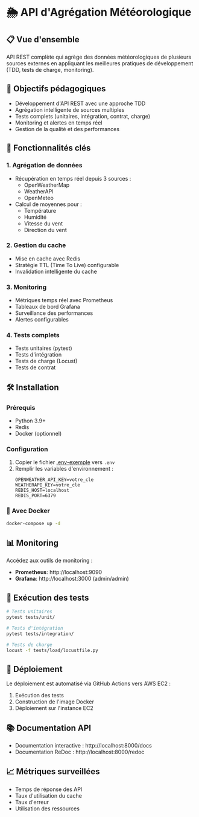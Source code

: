 # 🌦️ API d'Agrégation Météorologique

## 📋 Vue d'ensemble
API REST complète qui agrège des données météorologiques de plusieurs sources externes en appliquant les meilleures pratiques de développement (TDD, tests de charge, monitoring).

## 🎯 Objectifs pédagogiques
- Développement d'API REST avec une approche TDD
- Agrégation intelligente de sources multiples
- Tests complets (unitaires, intégration, contrat, charge)
- Monitoring et alertes en temps réel
- Gestion de la qualité et des performances

## 🚀 Fonctionnalités clés

### 1. Agrégation de données
- Récupération en temps réel depuis 3 sources :
  - OpenWeatherMap
  - WeatherAPI
  - OpenMeteo
- Calcul de moyennes pour :
  - Température
  - Humidité
  - Vitesse du vent
  - Direction du vent

### 2. Gestion du cache
- Mise en cache avec Redis
- Stratégie TTL (Time To Live) configurable
- Invalidation intelligente du cache

### 3. Monitoring
- Métriques temps réel avec Prometheus
- Tableaux de bord Grafana
- Surveillance des performances
- Alertes configurables

### 4. Tests complets
- Tests unitaires (pytest)
- Tests d'intégration
- Tests de charge (Locust)
- Tests de contrat

## 🛠️ Installation

### Prérequis
- Python 3.9+
- Redis
- Docker (optionnel)

### Configuration
1. Copier le fichier [.env-exemple](cci:7://file:///c:/Users/bousm/Downloads/Projet-Final-Test/.env-exemple:0:0-0:0) vers `.env`
2. Remplir les variables d'environnement :
   ```env
   OPENWEATHER_API_KEY=votre_cle
   WEATHERAPI_KEY=votre_cle
   REDIS_HOST=localhost
   REDIS_PORT=6379

### 🐳 Avec Docker
```bash
docker-compose up -d
```

## 📊 Monitoring
Accédez aux outils de monitoring :

- **Prometheus**: http://localhost:9090
- **Grafana**: http://localhost:3000 (admin/admin)

## 🧪 Exécution des tests
```bash
# Tests unitaires
pytest tests/unit/

# Tests d'intégration
pytest tests/integration/

# Tests de charge
locust -f tests/load/locustfile.py
```
## 🔄 Déploiement
Le déploiement est automatisé via GitHub Actions vers AWS EC2 :
1. Exécution des tests
2. Construction de l'image Docker
3. Déploiement sur l'instance EC2

## 📚 Documentation API
- Documentation interactive : http://localhost:8000/docs
- Documentation ReDoc : http://localhost:8000/redoc

## 📈 Métriques surveillées
- Temps de réponse des API
- Taux d'utilisation du cache
- Taux d'erreur
- Utilisation des ressources



